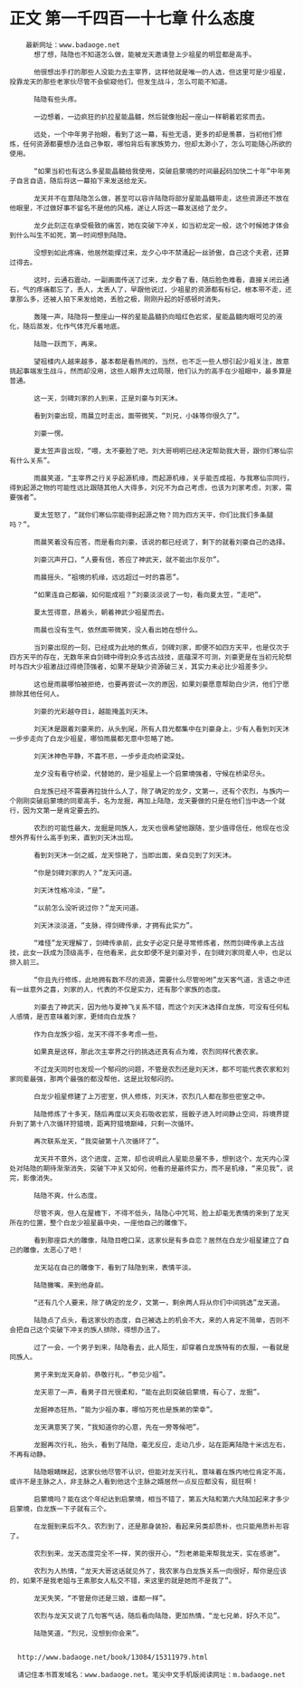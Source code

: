 # 正文 第一千四百一十七章 什么态度
        最新网址：www.badaoge.net
          想了想，陆隐也不知道怎么做，能被龙天邀请登上少祖星的明显都是高手。
      
          他很想出手打的那些人没能力去主宰界，这样他就是唯一的人选，但这里可是少祖星，投靠龙天的那些老家伙尽管不会偷窥他们，但发生战斗，怎么可能不知道。
      
          陆隐有些头疼。
      
          一边想着，一边疯狂的扒拉星能晶髓，然后就像抬起一座山一样朝着岩浆而去。
      
          远处，一个中年男子抬眼，看到了这一幕，有些无语，更多的却是羡慕，当初他们修炼，任何资源都要想办法自己争取，哪怕背后有家族势力，但却太渺小了，怎么可能随心所欲的使用。
      
          “如果当初也有这么多星能晶髓给我使用，突破启蒙境的时间最起码加快二十年”中年男子自言自语，随后将这一幕拍下来发送给龙天。
      
          龙天并不在意陆隐怎么做，甚至可以容许陆隐将部分星能晶髓带走，这些资源还不放在他眼里，不过做好事不留名不是他的风格，遂让人将这一幕发送给了龙夕。
      
          龙夕此刻正在承受极致的痛苦，她在突破下冲关，如当初龙定一般，这个时候她才体会到什么叫生不如死，第一时间想到陆隐。
      
          没想到如此疼痛，他居然能撑过来，龙夕心中不禁涌起一丝骄傲，自己这个夫君，还算过得去。
      
          这时，云通石震动，一副画面传送了过来，龙夕看了看，随后脸色难看，直接关闭云通石，气的疼痛都忘了，丢人，太丢人了，早跟他说过，少祖星的资源都有标记，根本带不走，还拿那么多，还被人拍下来发给她，丢脸之极，刚刚升起的好感顿时消失。
      
          轰隆一声，陆隐将一整座山一样的星能晶髓扔向暗红色岩浆，星能晶髓肉眼可见的液化，随后蒸发，化作气体充斥着地底。
      
          陆隐一跃而下，再来。
      
          望祖楼内人越来越多，基本都是看热闹的，当然，也不乏一些人想引起少祖关注，故意挑起事端发生战斗，然而却没用，这些人眼界太过局限，他们认为的高手在少祖眼中，最多算是普通。
      
          这一天，剑碑刘家的人到来，正是刘豪与刘天沐。
      
          看到刘豪出现，雨晨立时走出，面带微笑，“刘兄，小妹等你很久了”。
      
          刘豪一愣。
      
          夏太笠声音出现，“喂，太不要脸了吧，刘大哥明明已经决定帮助我大哥，跟你们寒仙宗有什么关系”。
      
          雨晨笑道，“主宰界之行关乎起源机缘，而起源机缘，关乎能否成祖，与我寒仙宗同行，得到起源之物的可能性远比跟随其他人大得多，刘兄不为自己考虑，也该为刘家考虑，刘家，需要强者”。
      
          夏太笠怒了，“就你们寒仙宗能得到起源之物？同为四方天平，你们比我们多条腿吗？”。
      
          雨晨笑着没有应答，而是看向刘豪，该说的都已经说了，剩下的就看刘豪自己的选择。
      
          刘豪沉声开口，“人要有信，答应了神武天，就不能出尔反尔”。
      
          雨晨摇头，“祖境的机缘，远远超过一时的喜恶”。
      
          “如果连自己都骗，如何能成祖？”刘豪淡淡说了一句，看向夏太笠，“走吧”。
      
          夏太笠得意，昂着头，朝着神武少祖星而去。
      
          雨晨也没有生气，依然面带微笑，没人看出她在想什么。
      
          当刘豪出现的一刻，已经成为此地的焦点，剑碑刘家，即便不如四方天平，也是仅次于四方天平的存在，无数年来自剑碑中得到众多远古战技，底蕴深不可测，刘豪更是在当初元轮祭时与四大少祖激战过得绝顶强者，如果不是缺少资源破三关，其实力未必比少祖差多少。
      
          这也是雨晨哪怕被拒绝，也要再尝试一次的原因，如果刘豪愿意帮助白少洪，他们宁愿排除其他任何人。
      
          刘豪的光彩越夺目i，越能掩盖刘天沐。
      
          刘天沐是跟着刘豪来的，从头到尾，所有人目光都集中在刘豪身上，少有人看到刘天沐一步步走向了白龙少祖星，哪怕雨晨都无意中忽略了她。
      
          刘天沐神色平静，不喜不悲，一步步走向桥梁深处。
      
          龙夕没有看守桥梁，代替她的，是少祖星上一个启蒙境强者，守候在桥梁尽头。
      
          白龙族已经不需要再拉拢什么人了，除了确定的龙夕，文第一，还有个农烈，与族内一个刚刚突破启蒙境的同辈高手，名为龙掘，再加上陆隐，龙天要做的只是在他们当中选一个就行，因为文第一是肯定要去的。
      
          农烈的可能性最大，龙掘是同族人，龙天也很希望他跟随，至少值得信任，他现在也没想外界有什么高手到来，直到刘天沐出现。
      
          看到刘天沐一剑之威，龙天惊艳了，当即出面，亲自见到了刘天沐。
      
          “你是剑碑刘家的人？”龙天问道。
      
          刘天沐性格冷淡，“是”。
      
          “以前怎么没听说过你？”龙天问道。
      
          刘天沐淡淡道，“支脉，得剑碑传承，才拥有此实力”。
      
          “难怪”龙天理解了，剑碑传承前，此女子必定只是寻常修炼者，然而剑碑传承上古战技，此女一跃成为顶级高手，在他看来，此女即便不是刘豪对手，在剑碑刘家同辈人中，也足以排入前三。
      
          “你且先行修炼，此地拥有数不尽的资源，需要什么尽管吩咐”龙天客气道，言语之中还有一丝意外之喜，刘家的人，代表的不仅是实力，还有那个家族的态度。
      
          刘豪去了神武天，因为他与夏神飞关系不错，而这个刘天沐选择白龙族，可没有任何私人感情，是否意味着刘家，更倾向白龙族？
      
          作为白龙族少祖，龙天不得不多考虑一些。
      
          如果真是这样，那此次主宰界之行的挑选还真有点为难，农烈同样代表农家。
      
          不过龙天同时也发现一个郁闷的问题，不管是农烈还是刘天沐，都不可能代表农家和刘家同辈最强，那两个最强的都没帮他，这是比较郁闷的。
      
          白龙少祖星修建了上万密室，供人修炼，刘天沐，农烈几人都在那些密室之中。
      
          陆隐修炼了十多天，随后再度以天炎石吸收岩浆，摇骰子进入时间静止空间，将境界提升到了第十八次循环狩猎境，距离狩猎境巅峰，只剩一次循环。
      
          再次联系龙天，“我突破第十八次循环了”。
      
          龙天并不意外，这个进度，正常，却也说明此人星能总量不多，想到这个，龙天内心深处对陆隐的期待渐渐消失，突破下冲关又如何，他看的是最终实力，而不是机缘，“来见我”，说完，影像消失。
      
          陆隐不爽，什么态度。
      
          尽管不爽，但人在屋檐下，不得不低头，陆隐心中咒骂，脸上却毫无表情的来到了龙天所在的位置，整个白龙少祖星最中央，一座他自己的雕像下。
      
          看到那座巨大的雕像，陆隐目瞪口呆，这家伙是有多自恋？居然在白龙少祖星建立了自己的雕像，太恶心了吧！
      
          龙天站在自己的雕像下，看到了陆隐到来，表情平淡。
      
          陆隐撇嘴，来到他身前。
      
          “还有几个人要来，除了确定的龙夕，文第一，剩余两人将从你们中间挑选”龙天道。
      
          陆隐点了点头，看这家伙的态度，自己被选上的机会不大，来的人肯定不简单，否则不会把自己这个突破下冲关的族人排除，得想办法了。
      
          过了一会，一个男子到来，陆隐看去，此人陌生，却穿着白龙族特有的衣服，一看就是同族人。
      
          男子来到龙天身前，恭敬行礼，“参见少祖”。
      
          龙天恩了一声，看男子目光很柔和，“能在此刻突破启蒙境，有心了，龙掘”。
      
          龙掘神态狂热，“能为少祖办事，哪怕万死也是族弟的荣幸”。
      
          龙天满意笑了笑，“我知道你的心意，先在一旁等候吧”。
      
          龙掘再次行礼，抬头，看到了陆隐，毫无反应，走动几步，站在距离陆隐十米远左右，不再有动静。
      
          陆隐眼睛眯起，这家伙他尽管不认识，但能对龙天行礼，意味着在族内地位肯定不高，或许不是主脉之人，非主脉之人看到他这个主脉之婿居然一点反应都没有，挺狂啊！
      
          启蒙境吗？能在这个年纪达到启蒙境，相当不错了，第五大陆和第六大陆加起来才多少启蒙境，白龙族一下子就有三个。
      
          在龙掘到来后不久，农烈到了，还是那身装扮，看起来另类却质朴，也只能用质朴形容了。
      
          农烈到来，龙天态度完全不一样，笑的很开心，“烈老弟能来帮我龙天，实在感谢”。
      
          农烈为人热情，“龙天大哥这话就见外了，我农家与白龙族关系一向很好，帮你是应该的，如果不是我老姐与王素那女人私交不错，来这里的就是她而不是我了”。
      
          龙天失笑，“不管是你还是三娘，谁都一样”。
      
          农烈与龙天又说了几句客气话，随后看向陆隐，更加热情，“龙七兄弟，好久不见”。
      
          陆隐笑道，“烈兄，没想到你会来”。
      
      
      http://www.badaoge.net/book/13084/15311979.html
      
      请记住本书首发域名：www.badaoge.net。笔尖中文手机版阅读网址：m.badaoge.net
